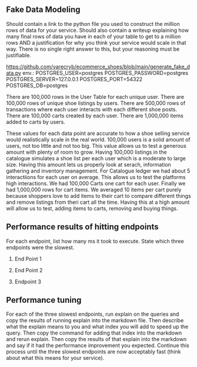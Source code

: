 ## Fake Data Modeling
Should contain a link to the python file you used to construct the million rows of data for your service. Should also contain a writeup explaining how many final rows of data you have in each of your table to get to a million rows AND a justification for why you think your service would scale in that way. There is no single right answer to this, but your reasoning must be justifiable.

https://github.com/yarecryb/ecommerce_shoes/blob/main/generate_fake_data.py
env.:
POSTGRES_USER=postgres
POSTGRES_PASSWORD=postgres
POSTGRES_SERVER=127.0.0.1
POSTGRES_PORT=54322
POSTGRES_DB=postgres


There are 100,000 rows in the User Table for each unique user.
There are 100,000 rows of unique shoe listings by users.
There are 500,000 rows of transactions where each user interacts with each different shoe posts. 
There are 100,000 carts created by each user.
There are 1,000,000 items added to carts by users.

These values for each data point are accurate to how a shoe selling service would realistically scale in the real world. 100,000 users is a solid amount of users, not too little and not too big. This value allows us to test a generous amount with plenty of room to grow. Having 100,000 listings in the catalogue simulates a shoe list per each user which is a moderate to large size. Having this amount lets us properly look at serach, information gathering and inventory management. For Catalogue ledger we had about 5 interactiions for each user on average. This allows us to test the platforms high interactions. We had 100,000 Carts one cart for each user. Finally we had 1,000,000 rows for cart items. We averaged 10 items per cart purely because shoppers love to add items to their cart to compare different things and remove listings from theri cart all the time. Having this at a high amount will allow us to test, adding items to carts, removing and buying things.

## Performance results of hitting endpoints
For each endpoint, list how many ms it took to execute. State which three endpoints were the slowest.

  1. End Point 1

  2. End Point 2

  3. Endpoint 3 

## Performance tuning
For each of the three slowest endpoints, run explain on the queries and copy the results of running explain into the markdown file. Then describe what the explain means to you and what index you will add to speed up the query. Then copy the command for adding that index into the markdown and rerun explain. Then copy the results of that explain into the markdown and say if it had the performance improvement you expected. Continue this process until the three slowest endpoints are now acceptably fast (think about what this means for your service).

